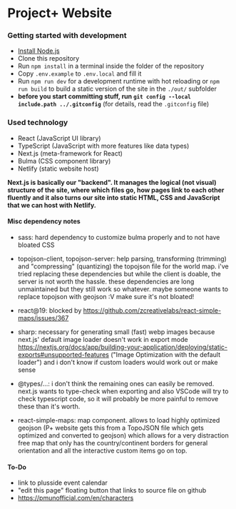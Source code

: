 # Project+ Website

### Getting started with development

- [Install Node.js](https://nodejs.org/)
- Clone this repository
- Run `npm install` in a terminal inside the folder of the repository
- Copy `.env.example` to `.env.local` and fill it
- Run `npm run dev` for a development runtime with hot reloading or `npm run build` to build a static version of the site in the `./out/` subfolder
- **before you start committing stuff, run `git config --local include.path ../.gitconfig`** (for details, read the `.gitconfig` file)

### Used technology

- React (JavaScript UI library)
- TypeScript (JavaScript with more features like data types)
- Next.js (meta-framework for React)
- Bulma (CSS component library)
- Netlify (static website host)

**Next.js is basically our "backend". It manages the logical (not visual) structure of the site, where which files go, how pages link to each other fluently and it also turns our site into static HTML, CSS and JavaScript that we can host with Netlify.**

#### Misc dependency notes

- sass: hard dependency to customize bulma properly and to not have bloated CSS

- topojson-client, topojson-server: help parsing, transforming (trimming) and "compressing" (quantizing) the topojson file for the world map.
  i've tried replacing these dependencies but while the client is doable, the server is not worth the hassle.
  these dependencies are long unmaintained but they still work so whatever.
  maybe someone wants to replace topojson with geojson :V make sure it's not bloated!

- react@19: blocked by https://github.com/zcreativelabs/react-simple-maps/issues/367

- sharp: necessary for generating small (fast) webp images because next.js' default image loader doesn't work in export mode https://nextjs.org/docs/app/building-your-application/deploying/static-exports#unsupported-features ("Image Optimization with the default loader") and i don't know if custom loaders would work out or make sense

- @types/...: i don't think the remaining ones can easily be removed. next.js wants to type-check when exporting and also VSCode will try to check typescript code, so it will probably be more painful to remove these than it's worth.

- react-simple-maps: map component. allows to load highly optimized geojson (P+ website gets this from a TopoJSON file which gets optimized and converted to geojson) which allows for a very distraction free map that only has the country/continent borders for general orientation and all the interactive custom items go on top.

#### To-Do

- link to plusside event calendar
- "edit this page" floating button that links to source file on github
- https://pmunofficial.com/en/characters
